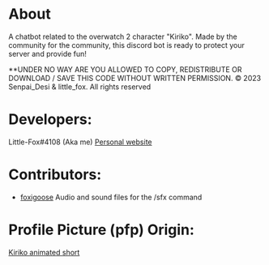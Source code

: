 # About
A chatbot related to the overwatch 2 character "Kiriko". 
Made by the community for the community, this discord bot is ready to protect your server and provide fun!

**UNDER NO WAY ARE YOU ALLOWED TO COPY, REDISTRIBUTE OR DOWNLOAD / SAVE THIS CODE WITHOUT WRITTEN PERMISSION. © 2023 Senpai_Desi & little_fox. All rights reserved


# Developers:
Little-Fox#4108 (Aka me)
[Personal website](https://little-fox.info)


# Contributors:
- [foxigoose](https://twitter.com/LoxiGoose) Audio and sound files for the /sfx command


# Profile Picture (pfp) Origin:
[Kiriko animated short](https://www.youtube.com/watch?v=9acxn7qAST4)